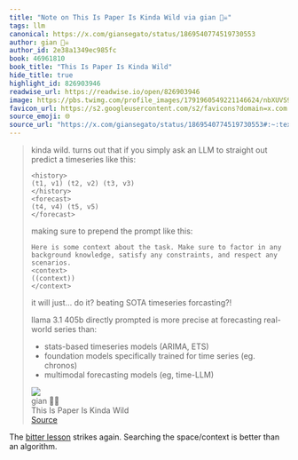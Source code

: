 ```yaml
---
title: "Note on This Is Paper Is Kinda Wild via gian 🏴‍☠️"
tags: llm
canonical: https://x.com/giansegato/status/1869540774519730553
author: gian 🏴‍☠️
author_id: 2e38a1349ec985fc
book: 46961810
book_title: "This Is Paper Is Kinda Wild"
hide_title: true
highlight_id: 826903946
readwise_url: https://readwise.io/open/826903946
image: https://pbs.twimg.com/profile_images/1791960549221146624/nbXUVS9q.jpg
favicon_url: https://s2.googleusercontent.com/s2/favicons?domain=x.com
source_emoji: 🌐
source_url: "https://x.com/giansegato/status/1869540774519730553#:~:text=kinda%20wild.%20turns,models%20%28eg%2C%20time-LLM%29"
---
```


> kinda wild. turns out that if you simply ask an LLM to straight out predict a timeseries like this:
> 
> ```  
> <history>  
> (t1, v1) (t2, v2) (t3, v3)  
> </history>  
> <forecast>  
> (t4, v4) (t5, v5)  
> </forecast>  
> ```
> 
> making sure to prepend the prompt like this:
> 
> ```  
> Here is some context about the task. Make sure to factor in any background knowledge, satisfy any constraints, and respect any scenarios.  
> <context>  
> ((context))  
> </context>  
> ```
> 
> it will just… do it? beating SOTA timeseries forcasting?!
> 
> llama 3.1 405b directly prompted is more precise at forecasting real-world series than:  
> - stats-based timeseries models (ARIMA, ETS)  
> - foundation models specifically trained for time series (eg. chronos)  
> - multimodal forecasting models (eg, time-LLM)
> <div class="quoteback-footer"><div class="quoteback-avatar"><img class="mini-favicon" src="https://s2.googleusercontent.com/s2/favicons?domain=x.com"></div><div class="quoteback-metadata"><div class="metadata-inner"><span style="display:none">FROM:</span><div aria-label="gian 🏴‍☠️" class="quoteback-author"> gian 🏴‍☠️</div><div aria-label="This Is Paper Is Kinda Wild" class="quoteback-title"> This Is Paper Is Kinda Wild</div></div></div><div class="quoteback-backlink"><a target="_blank" aria-label="go to the full text of this quotation" rel="noopener" href="https://x.com/giansegato/status/1869540774519730553#:~:text=kinda%20wild.%20turns,models%20%28eg%2C%20time-LLM%29" class="quoteback-arrow"> Source</a></div></div>

The [bitter lesson](https://www.joshbeckman.org/notes/786450120) strikes again. Searching the space/context is better than an algorithm.